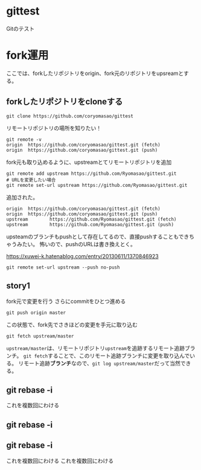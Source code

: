 # gittest
Gitのテスト



# fork運用
ここでは、forkしたリポジトリをorigin、fork元のリポジトリをupsreamとする。


## forkしたリポジトリをcloneする

```
git clone https://github.com/coryomasao/gittest
```

リモートリポジトリの場所を知りたい！
```
git remote -v
origin  https://github.com/coryomasao/gittest.git (fetch)
origin  https://github.com/coryomasao/gittest.git (push)
```

fork元も取り込めるように、upstreamとてリモートリポジトリを追加
```
git remote add upstream https://github.com/Ryomasao/gittest.git
# URLを変更したい場合
git remote set-url upstream https://github.com/Ryomasao/gittest.git
```

追加された。

```
origin  https://github.com/coryomasao/gittest.git (fetch)
origin  https://github.com/coryomasao/gittest.git (push)
upstream        https://github.com/Ryomasao/gittest.git (fetch)
upstream        https://github.com/Ryomasao/gittest.git (push)
```

upsteamのブランチもpushとして存在してるので、直接pushすることもできちゃうみたい。
怖いので、pushのURLは書き換えとく。

https://xuwei-k.hatenablog.com/entry/20130611/1370846923

```
git remote set-url upstream --push no-push
```

## story1
fork元で変更を行う
さらにcommitをひとつ進める
```
git push origin master
```

この状態で、fork先でさきほどの変更を手元に取り込む

```
git fetch upstream/master
```

`upstream/master`は、リモートリポジトリ`upstream`を追跡するリモート追跡ブランチ。
`git fetch`することで、このリモート追跡ブランチに変更を取り込んでいる。
リモート追跡<strong>ブランチ</strong>なので、`git log upstream/master`だって当然できる。



## git rebase -i
これを複数回にわける

## git rebase -i
## git rebase -i
これを複数回にわける
これを複数回にわける








